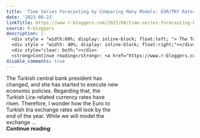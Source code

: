 ```yaml
---
title: 'Time Series Forecasting by Comparing Many Models: EUR/TRY Rates'
date: '2023-08-23'
linkTitle: https://www.r-bloggers.com/2023/08/time-series-forecasting-by-comparing-many-models-eur-try-rates/
source: R-bloggers
description: |-
  <div style = "width:60%; display: inline-block; float:left; "> The Turkish central bank president has changed, and she has started to execute new economic policies. Regarding that, the Turkish Lira-related currency rates have risen. Therefore, I wonder how the Euro to Turkish lira exchange rates will look by the end of the year. While we will model the exchange ...</div>
  <div style = "width: 40%; display: inline-block; float:right;"></div>
  <div style="clear: both;"></div>
  <strong>Continue reading</strong>: <a href="https://www.r-bloggers.com/2023/08/time-series-forecasting-by-comparing-many-mode ...
disable_comments: true
---
```

<div style = "width:60%; display: inline-block; float:left; "> The Turkish central bank president has changed, and she has started to execute new economic policies. Regarding that, the Turkish Lira-related currency rates have risen. Therefore, I wonder how the Euro to Turkish lira exchange rates will look by the end of the year. While we will model the exchange ...</div>
<div style = "width: 40%; display: inline-block; float:right;"></div>
<div style="clear: both;"></div>
<strong>Continue reading</strong>: <a href="https://www.r-bloggers.com/2023/08/time-series-forecasting-by-comparing-many-mode ...